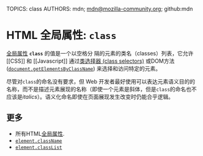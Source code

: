 TOPICS: class
AUTHORS: mdn; mdn@mozilla-community.org; github:mdn

# HTML 全局属性: `class`

[全局属性](/zh-hans/webfrontend/HTML_Global_Attribute) **`class`** 的值是一个以空格分
隔的元素的类名（classes）列表，它允许 [[CSS]] 和 [[Javascript]] 通过[类选择器 (class selectors)](/zh-hans/webfrontend/CSS_Class_Selector)
或DOM方法([`document.getElementsByClassName`](/zh-hans/webfrontend/Document.getElementsByClassName))
来选择和访问特定的元素。

尽管对`class`的命名没有要求，但 Web 开发者最好使用可以表达元素语义目的的名称，而不是描述元素展现的名称（即使一个元素是斜体，但是`class`的命名也不应该是*italics*）。语义化命名即使在页面展现发生改变时仍能合乎逻辑。

## 更多

- 所有HTML[全局属性](/zh-hans/webfrontend/HTML_Global_Attribute).
- [`element.className`](/zh-hans/webfrontend/Element.className)
- [`element.classList`](/zh-hans/webfrontend/Element.classList)
